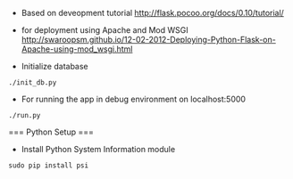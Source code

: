 - Based on deveopment tutorial
http://flask.pocoo.org/docs/0.10/tutorial/

- for deployment using Apache and Mod WSGI
http://swaroopsm.github.io/12-02-2012-Deploying-Python-Flask-on-Apache-using-mod_wsgi.html

- Initialize database
```
./init_db.py
```
- For running the app in debug environment on localhost:5000
```
./run.py
```

=== Python Setup ===
- Install Python System Information module
```
sudo pip install psi
```
